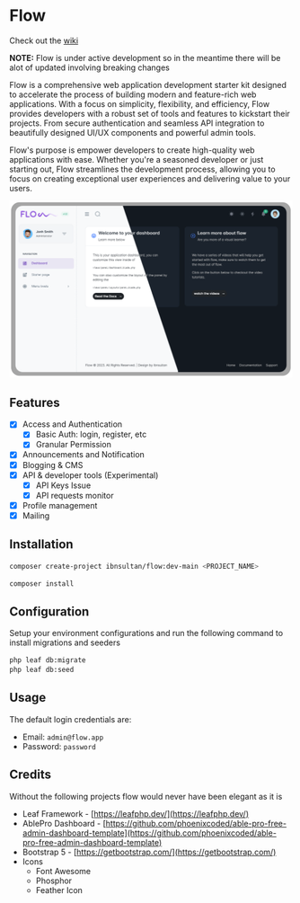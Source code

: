 # Flow

Check out the [wiki](https://github.com/ibnsultan/flow/wiki)

**NOTE:** Flow is under active development so in the meantime there will be alot of updated involving breaking changes

Flow is a comprehensive web application development starter kit designed to accelerate the process of building modern and feature-rich web applications. With a focus on simplicity, flexibility, and efficiency, Flow provides developers with a robust set of tools and features to kickstart their projects. From secure authentication and seamless API integration to beautifully designed UI/UX components and powerful admin tools.

Flow's purpose is empower developers to create high-quality web applications with ease. Whether you're a seasoned developer or just starting out, Flow streamlines the development process, allowing you to focus on creating exceptional user experiences and delivering value to your users.

<p align="center">
  <img src="https://raw.githubusercontent.com/ibnsultan/flow/b696f2a9b570452a589ec39d6eec600eb2313754/storage/app/public/brand/banner.svg" width="700">
<p>

## Features

- [X] Access and Authentication
  - [X] Basic Auth: login, register, etc
  - [X] Granular Permission
- [X] Announcements and Notification
- [X] Blogging & CMS
- [X] API & developer tools (Experimental)
  - [X] API Keys Issue
  - [X] API requests monitor
- [X] Profile management
- [X] Mailing

## Installation

```bash
composer create-project ibnsultan/flow:dev-main <PROJECT_NAME>
```

```bash
composer install
```

## Configuration

Setup your environment configurations and run the following command to install migrations and seeders

```bash
php leaf db:migrate
php leaf db:seed
```

## Usage

The default login credentials are:

- Email: `admin@flow.app`
- Password: `password`

## Credits

Without the following projects flow would never have been elegant as it is

- Leaf Framework - [https://leafphp.dev/](https://leafphp.dev/)
- AblePro Dashboard - [https://github.com/phoenixcoded/able-pro-free-admin-dashboard-template](https://github.com/phoenixcoded/able-pro-free-admin-dashboard-template)
- Bootstrap 5 - [https://getbootstrap.com/](https://getbootstrap.com/)
- Icons
  - Font Awesome
  - Phosphor
  - Feather Icon
